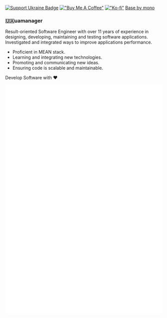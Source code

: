 [![Support Ukraine Badge](https://bit.ly/support-ukraine-now)](https://github.com/support-ukraine/support-ukraine)
[!["Buy Me A Coffee"](https://img.shields.io/badge/buy%20me%20a%20coffee-donate-ffdd00.svg)](https://www.buymeacoffee.com/uamanager)
[!["Ko-fi"](https://img.shields.io/badge/Ko--fi-donate-ff5f5f.svg)](https://ko-fi.com/uamanager)
[Base by mono](https://base.monobank.ua/CtKsNyepTkQVRD)
### 🇺🇦uamanager 

Result-oriented Software Engineer with over 11 years of experience in designing, developing, maintaining and testing software applications. Investigated and integrated ways to improve applications performance.

- Proficient in MEAN stack. 
- Learning and integrating new technologies.
- Promoting and communicating new ideas. 
- Ensuring code is scalable and maintainable.

Develop Software with ❤️

<p align="center">
  <img alt="Metrics" src="https://github.com/uamanager/uamanager/blob/master/github-metrics.svg">
</p>

